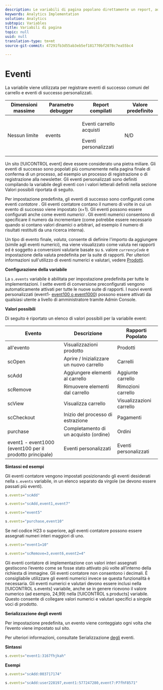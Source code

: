 ```yaml
---
description: Le variabili di pagina popolano direttamente un report, ad esempio pageName, List Props, List Variables e così via.
keywords: Analytics Implementation
solution: Analytics
subtopic: Variables
title: Variabili di pagina
topic: null
uuid: null
translation-type: tm+mt
source-git-commit: 47291fb3d55ab3eb5ef181770bf2078c7ea55bc4

---
```




# Eventi

La variabile viene utilizzata per registrare eventi di successo comuni del carrello e eventi di successo personalizzati.


<!-- 

events.xml

 -->

<table id="table_9EB9D08C80544CD68C4B1A2012440472"> 
 <thead> 
  <tr> 
   <th class="entry"> Dimensioni massime </th> 
   <th class="entry"> Parametro debugger </th> 
   <th class="entry"> Report compilati </th> 
   <th class="entry"> Valore predefinito </th> 
  </tr> 
 </thead>
 <tbody> 
  <tr> 
   <td> Nessun limite </td> 
   <td> events </td> 
   <td> <p>Eventi carrello acquisti </p> <p>Eventi personalizzati </p> </td> 
   <td> N/D </td> 
  </tr> 
 </tbody> 
</table>

Un sito [!UICONTROL event] deve essere considerato una pietra miliare. Gli eventi di successo sono popolati più comunemente nella pagina finale di conferma di un processo, ad esempio un processo di registrazione o di registrazione alla newsletter. Gli eventi personalizzati sono definiti compilando la variabile degli eventi con i valori letterali definiti nella sezione Valori possibili riportata di seguito.

Per impostazione predefinita, gli eventi di successo sono configurati come eventi *contatore* . Gli eventi contatore contano il numero di volte in cui un evento di successo viene impostato (x+1). Gli eventi possono essere configurati anche come eventi *numerici* . Gli eventi numerici consentono di specificare il numero da incrementare (come potrebbe essere necessario quando si contano valori dinamici o arbitrari, ad esempio il numero di risultati restituiti da una ricerca interna).

Un tipo di evento finale, *valuta*, consente di definire l'importo da aggiungere (simile agli eventi numerici), ma viene visualizzato come valuta nei rapporti ed è soggetto a conversioni valutarie basate su s. valore *`currencyCode`* e impostazione della valuta predefinita per la suite di rapporti. Per ulteriori informazioni sull'utilizzo di eventi numerici e valutari, vedere [Prodotti](/help/implement/js-implementation/page-variables/page-variables.md).

**Configurazione della variabile**

La `s.events` variabile è abilitata per impostazione predefinita per tutte le implementazioni. I sette eventi di conversione preconfigurati vengono automaticamente attivati per tutte le nuove suite di rapporti. I nuovi eventi personalizzati (event1- [event100 o event1000](/help/implement/js-implementation/page-variables/page-variables.md)) possono essere attivati da qualsiasi utente a livello di amministratore tramite Admin Console.

**Valori possibili**

Di seguito è riportato un elenco di valori possibili per la variabile event:

| Evento | Descrizione | Rapporti Popolato |
|---|---|---|
| all'evento | Visualizzazioni prodotto | Prodotti |
| scOpen | Aprire / Inizializzare un nuovo carrello | Carrelli |
| scAdd | Aggiungere elementi al carrello | Aggiunte carrello |
| scRemove | Rimuovere elementi dal carrello | Rimozioni carrello |
| scView | Visualizza carrello | Visualizzazioni carrello |
| scCheckout | Inizio del processo di estrazione | Pagamenti |
| purchase | Completamento di un acquisto (ordine) | Ordini |
| event1 - event1000 (event100 per il prodotto principale) | Eventi personalizzati | Eventi personalizzati |

**Sintassi ed esempi**

Gli eventi contatore vengono impostati posizionando gli eventi desiderati nella `s.events` variabile, in un elenco separato da virgole (se devono essere passati più eventi).

```js
s.events="scAdd"
```

```js
s.events="scAdd,event1,event7"
```

```js
s.events="event5"
```

```js
s.events="purchase,event10"
```

Se nel codice H23 o superiore, agli eventi contatore possono essere assegnati numeri interi maggiori di uno.

```js
s.events="event1=10"
```

```js
s.events="scRemove=3,event6,event2=4"
```

Gli eventi contatore di implementazione con valori interi assegnati gestiscono l’evento come se fosse stato attivato più volte all’interno della richiesta di immagine. Gli eventi contatore non consentono i decimali. È consigliabile utilizzare gli eventi numerici invece se questa funzionalità è necessaria.
Gli eventi numerici e valutari devono essere inclusi nella [!UICONTROL s.events] variabile, anche se in genere ricevono il valore numerico (ad esempio, 24,99) nella [!UICONTROL s.products] variabile. Questo consente di collegare valori numerici e valutari specifici a singole voci di prodotto.

**Serializzazione degli eventi**

Per impostazione predefinita, un evento viene conteggiato ogni volta che l’evento viene impostato sul sito.

Per ulteriori informazioni, consultate Serializzazione [degli](/help/implement/js-implementation/event-serialization.md) eventi.

**Sintassi**

```js
s.events="event1:3167fhjkah"
```

**Esempi**

```js
s.events="scAdd:003717174"
```

```js
s.events="scAdd:user228197,event1:577247280,event7:P7fhF8571"
```

